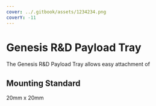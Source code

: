 ```yaml
---
cover: ../.gitbook/assets/1234234.png
coverY: -11
---
```


# Genesis R\&D Payload Tray

The Genesis R\&D Payload Tray allows easy attachment of&#x20;



## Mounting Standard

20mm x 20mm
